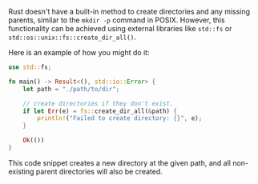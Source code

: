 Rust doesn't have a built-in method to create directories and any missing parents, similar to the `mkdir -p` command in POSIX. However, this functionality can be achieved using external libraries like `std::fs` or `std::os::unix::fs::create_dir_all()`.

Here is an example of how you might do it:
```rust
use std::fs;

fn main() -> Result<(), std::io::Error> {
    let path = "./path/to/dir";

    // create directories if they don't exist.
    if let Err(e) = fs::create_dir_all(&path) {
        println!("Failed to create directory: {}", e);
    }

    Ok(())
}
```
This code snippet creates a new directory at the given path, and all non-existing parent directories will also be created.
